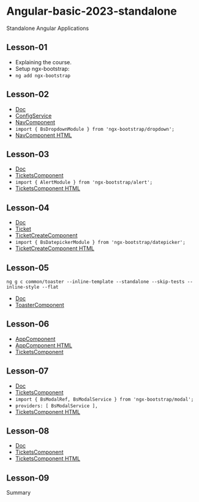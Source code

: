 # Angular-basic-2023-standalone
Standalone Angular Applications

## Lesson-01
- Explaining the course.
- Setup ngx-bootstrap:
- `ng add ngx-bootstrap`

## Lesson-02
- [Doc](https://valor-software.com/ngx-bootstrap/#/components/dropdowns?tab=overview)
- [ConfigService](src/app/service/config.service.ts)
- [NavComponent](src/app/common/nav/nav.component.ts)
- `import { BsDropdownModule } from 'ngx-bootstrap/dropdown';`
- [NavComponent HTML](src/app/common/nav/nav.component.html)

## Lesson-03
- [Doc](https://valor-software.com/ngx-bootstrap/#/components/alerts?tab=overview)
- [TicketsComponent](src/app/ticket/tickets/tickets.component.ts)
- `import { AlertModule } from 'ngx-bootstrap/alert';`
- [TicketsComponent HTML](src/app/ticket/tickets/tickets.component.ts)

## Lesson-04
- [Doc](https://valor-software.com/ngx-bootstrap/#/components/datepicker?tab=overview)
- [Ticket](src/app/model/ticket.ts)
- [TicketCreateComponent](src/app/ticket/ticket-create/ticket-create.component.ts)
- `import { BsDatepickerModule } from 'ngx-bootstrap/datepicker';`
- [TicketCreateComponent HTML](src/app/ticket/ticket-create/ticket-create.component.html)

## Lesson-05
`ng g c common/toaster --inline-template --standalone --skip-tests --inline-style --flat`
- [Doc](https://getbootstrap.com/docs/5.0/components/toasts/#color-schemes)
- [ToasterComponent](src/app/common/toaster.component.ts)

## Lesson-06
- [AppComponent](src/app/app.component.ts)
- [AppComponent HTML](src/app/app.component.html)
- [TicketsComponent](src/app/ticket/tickets/tickets.component.ts)

## Lesson-07
- [Doc](https://valor-software.com/ngx-bootstrap/#/components/modals?tab=overview#confirm-window)
- [TicketsComponent](src/app/ticket/tickets/tickets.component.ts)
- `import { BsModalRef, BsModalService } from 'ngx-bootstrap/modal';`
- `providers: [ BsModalService ],`
- [TicketsComponent HTML](src/app/ticket/tickets/tickets.component.html)

## Lesson-08
- [Doc](https://valor-software.com/ngx-bootstrap/#/components/pagination?tab=overview)
- [TicketsComponent](src/app/ticket/tickets/tickets.component.ts)
- [TicketsComponent HTML](src/app/ticket/tickets/tickets.component.html)

## Lesson-09
Summary
